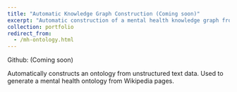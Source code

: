 ```yaml
---
title: "Automatic Knowledge Graph Construction (Coming soon)"
excerpt: "Automatic construction of a mental health knowledge graph from text of Wikipedia entries."
collection: portfolio
redirect_from: 
  - /mh-ontology.html
---
```


Github: (Coming soon) <!-- [jacobdanovitch/Joogle](https://github.com/jacobdanovitch/Joogle) -->

Automatically constructs an ontology from unstructured text data. Used to generate a mental health ontology from Wikipedia pages.